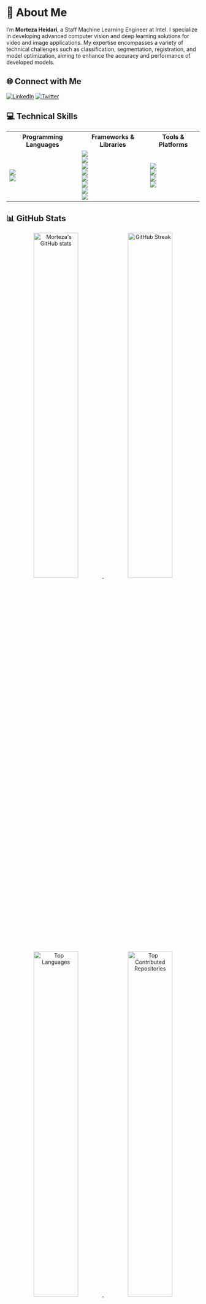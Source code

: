 # 💫 About Me

I’m **Morteza Heidari**, a Staff Machine Learning Engineer at Intel. I specialize in developing advanced computer vision and deep learning solutions for video and image applications. My expertise encompasses a variety of technical challenges such as classification, segmentation, registration, and model optimization, aiming to enhance the accuracy and performance of developed models.

## 🌐 Connect with Me

[![LinkedIn](https://img.shields.io/badge/-LinkedIn-%230077B5?style=flat&logo=linkedin&logoColor=white)](https://www.linkedin.com/in/mortezaheidari/)
[![Twitter](https://img.shields.io/badge/-Twitter-%231DA1F2?style=flat&logo=twitter&logoColor=white)](https://twitter.com/MortezaHeidarii)

## 💻 Technical Skills

<table>
  <tr>
    <th>Programming Languages</th>
    <th>Frameworks & Libraries</th>
    <th>Tools & Platforms</th>
  </tr>
  <tr>
    <td>
      <img src="https://img.shields.io/badge/-C++-%2300599C?style=flat-square&logo=c%2B%2B&logoColor=white" />
      <br>
      <img src="https://img.shields.io/badge/-Python-3670A0?style=flat-square&logo=python&logoColor=ffdd54" />
    </td>
    <td>
      <img src="https://img.shields.io/badge/-TensorFlow-%23FF6F00?style=flat-square&logo=TensorFlow&logoColor=white" />
      <br>
      <img src="https://img.shields.io/badge/-PyTorch-%23EE4C2C?style=flat-square&logo=PyTorch&logoColor=white" />
      <br>
      <img src="https://img.shields.io/badge/-Keras-%23D00000?style=flat-square&logo=Keras&logoColor=white" />
      <br>
      <img src="https://img.shields.io/badge/-scikit--learn-%23F7931E?style=flat-square&logo=scikit-learn&logoColor=white" />
      <br>
      <img src="https://img.shields.io/badge/-NumPy-%23013243?style=flat-square&logo=NumPy&logoColor=white" />
      <br>
      <img src="https://img.shields.io/badge/-Pandas-%23150458?style=flat-square&logo=Pandas&logoColor=white" />
      <br>
      <img src="https://img.shields.io/badge/-SciPy-%230C55A5?style=flat-square&logo=SciPy&logoColor=white" />
      <br>
      <img src="https://img.shields.io/badge/-Plotly-%233F4F75?style=flat-square&logo=Plotly&logoColor=white" />
    </td>
    <td>
      <img src="https://img.shields.io/badge/-Anaconda-%2344A833?style=flat-square&logo=Anaconda&logoColor=white" />
      <br>
      <img src="https://img.shields.io/badge/-Linux-FCC624?style=flat-square&logo=Linux&logoColor=black" />
      <br>
      <img src="https://img.shields.io/badge/-Google%20Cloud-%234285F4?style=flat-square&logo=google-cloud&logoColor=white" />
      <br>
      <img src="https://img.shields.io/badge/-AWS-%23FF9900?style=flat-square&logo=Amazon-AWS&logoColor=white" />
    </td>
  </tr>
</table>

## 📊 GitHub Stats

<div align="center">

<a href="https://github.com/morteza89">
  <img src="https://github-readme-stats.vercel.app/api?username=morteza89&show_icons=true&theme=dark&hide_border=false&include_all_commits=true&count_private=true" alt="Morteza's GitHub stats" width="48%" />
</a>
<a href="https://github.com/morteza89">
  <img src="https://github-readme-streak-stats.herokuapp.com/?user=morteza89&theme=dark&hide_border=false" alt="GitHub Streak" width="48%" />
</a>

</div>

<div align="center">

<a href="https://github.com/morteza89">
  <img src="https://github-readme-stats.vercel.app/api/top-langs/?username=morteza89&theme=dark&hide_border=false&include_all_commits=true&count_private=true&layout=compact" alt="Top Languages" width="48%" />
</a>
<a href="https://github.com/morteza89">
  <img src="https://github-contributor-stats.vercel.app/api?username=morteza89&limit=5&theme=dark&combine_all_yearly_contributions=true" alt="Top Contributed Repositories" width="48%" />
</a>

</div>

---


